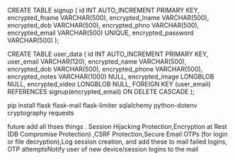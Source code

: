 CREATE TABLE signup (
    id INT AUTO_INCREMENT PRIMARY KEY,
    encrypted_fname VARCHAR(500),
    encrypted_lname VARCHAR(500),
    encrypted_dob VARCHAR(500),
    encrypted_phno VARCHAR(500),
    encrypted_email VARCHAR(500) UNIQUE,
    encrypted_password VARCHAR(500)
);

CREATE TABLE user_data (
    id INT AUTO_INCREMENT PRIMARY KEY,
    user_email VARCHAR(120),
    encrypted_name VARCHAR(500),
    encrypted_dob VARCHAR(500),
    encrypted_phone VARCHAR(500),
    encrypted_notes VARCHAR(1000) NULL,
    encrypted_image LONGBLOB NULL,
    encrypted_video LONGBLOB NULL,
    FOREIGN KEY (user_email) REFERENCES signup(encrypted_email) ON DELETE CASCADE
);



pip install flask flask-mail flask-limiter sqlalchemy python-dotenv cryptography requests




future 
add all thses things . Session Hijacking Protection,Encryption at Rest (DB Compromise Protection)
,CSRF Protection,Secure Email OTPs (for login or file decryption),Log session creation,
and add these to mail failed logins, OTP attemptsNotify user of new device/session logins to the mail

